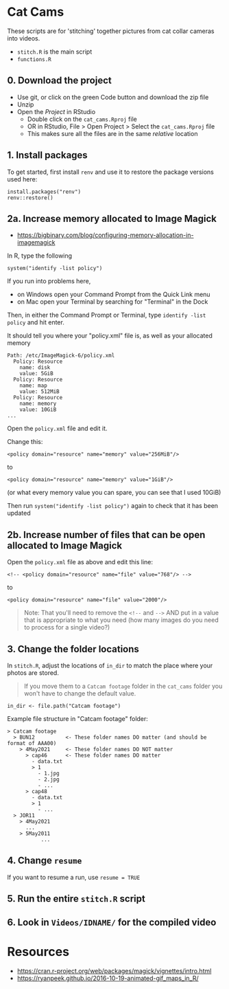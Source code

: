 # Cat Cams

These scripts are for 'stitching' together pictures from cat collar cameras into 
videos.

- `stitch.R` is the main script
- `functions.R`

## 0. Download the project
- Use git, or click on the green Code button and download the zip file
- Unzip
- Open the *Project* in RStudio
    - Double click on the `cat_cams.Rproj` file
    - OR in RStudio, File > Open Project > Select the `cat_cams.Rproj` file
    - This makes sure all the files are in the same *relative* location

## 1. Install packages
To get started, first install `renv` and use it to restore the package versions used here:

```
install.packages("renv")
renv::restore()
```

## 2a. Increase memory allocated to Image Magick

- https://bigbinary.com/blog/configuring-memory-allocation-in-imagemagick

In R, type the following
```
system("identify -list policy")
```

If you run into problems here, 
  - on Windows open your Command Prompt from the Quick Link menu
  - on Mac open your Terminal by searching for "Terminal" in the Dock
  
Then, in either the Command Prompt or Terminal, type `identify -list policy` and hit enter.

It should tell you where your "policy.xml" file is, as well as your allocated memory

```
Path: /etc/ImageMagick-6/policy.xml
  Policy: Resource
    name: disk
    value: 5GiB
  Policy: Resource
    name: map
    value: 512MiB
  Policy: Resource
    name: memory
    value: 10GiB
...
```

Open the `policy.xml` file and edit it.

Change this:

`<policy domain="resource" name="memory" value="256MiB"/>`

to

`<policy domain="resource" name="memory" value="1GiB"/>`

(or what every memory value you can spare, you can see that I used 10GiB)

Then run `system("identify -list policy")` again to check that it has been updated

## 2b. Increase number of files that can be open allocated to Image Magick

Open the `policy.xml` file as above and edit this line:
  
`<!-- <policy domain="resource" name="file" value="768"/> -->`

to

`<policy domain="resource" name="file" value="2000"/>`

> Note: That you'll need to remove the `<!--` and `-->` AND put in a value that
> is appropriate to what you need (how many images do you need to process for 
> a single video?)

## 3. Change the folder locations
In `stitch.R`, adjust the locations of `in_dir` to match the place where your photos are stored.

> If you move them to a `Catcam footage` folder in the `cat_cams` folder you won't have to 
> change the default value.

```
in_dir <- file.path("Catcam footage")
```

Example file structure in "Catcam footage" folder:

```
> Catcam footage
  > BUN12          <- These folder names DO matter (and should be format of AAA00)
    > 4May2021     <- These folder names DO NOT matter
      > cap46      <- These folder names DO matter
        - data.txt
        > 1
          - 1.jpg
          - 2.jpg 
          - ...
      > cap48 
        - data.txt
        > 1
          - ...
  > JOR11
    > 4May2021
      ...
    > 5May2011
           ...
```

## 4. Change `resume`

If you want to resume a run, use `resume = TRUE`



## 5. Run the entire `stitch.R` script

## 6. Look in `Videos/IDNAME/` for the compiled video


# Resources

- https://cran.r-project.org/web/packages/magick/vignettes/intro.html
- https://ryanpeek.github.io/2016-10-19-animated-gif_maps_in_R/
